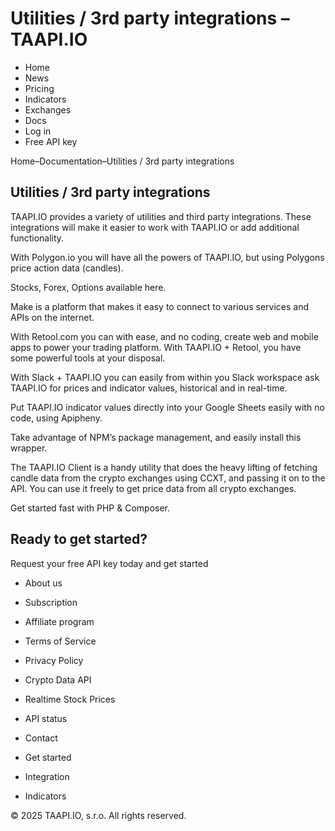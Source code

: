 # Utilities / 3rd party integrations – TAAPI.IO

- Home
- News
- Pricing
- Indicators
- Exchanges
- Docs
- Log in
- Free API key

Home–Documentation–Utilities / 3rd party integrations


## Utilities / 3rd party integrations
TAAPI.IO provides a variety of utilities and third party integrations. These integrations will make it easier to work with TAAPI.IO or add additional functionality.

With Polygon.io you will have all the powers of TAAPI.IO, but using Polygons price action data (candles).
Stocks, Forex, Options available here.

Make is a platform that makes it easy to connect to various services and APIs on the internet.

With Retool.com you can with ease, and no coding, create web and mobile apps to power your trading platform. With TAAPI.IO + Retool, you have some powerful tools at your disposal.

With Slack + TAAPI.IO you can easily from within you Slack workspace ask TAAPI.IO for prices and indicator values, historical and in real-time.

Put TAAPI.IO indicator values directly into your Google Sheets easily with no code, using Apipheny.

Take advantage of NPM’s package management, and easily install this wrapper.

The TAAPI.IO Client is a handy utility that does the heavy lifting of fetching candle data from the crypto exchanges using CCXT, and passing it on to the API. You can use it freely to get price data from all crypto exchanges.

Get started fast with PHP & Composer.


## Ready to get started?
Request your free API key today and get started

- About us
- Subscription
- Affiliate program
- Terms of Service
- Privacy Policy
- Crypto Data API
- Realtime Stock Prices
- API status
- Contact

- Get started
- Integration
- Indicators

© 2025 TAAPI.IO, s.r.o. All rights reserved.

